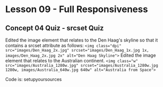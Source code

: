 # Lesson 09 - Full Responsiveness

## Concept 04 Quiz - srcset Quiz
Edited the image element that relates to the Den Haag's skyline so that it contains a srcset attribute as follows:
`<img class="dpi" src="images/Den_Haag_2x.jpg" srcset="images/Den_Haag_1x.jpg 1x, images/Den_Haag_2x.jpg 2x" alt="Den Haag Skyline">`
Edited the image element that relates to the Australian continent.
`<img class="w" src="images/Australia_1280w.jpg" srcset="images/Australia_1280w.jpg 1280w, images/Australia_640w.jpg 640w" alt="Australia from Space">`

Code is: setupyoursources